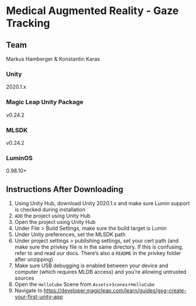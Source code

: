 # Medical Augmented Reality - Gaze Tracking 

## Team

Markus Hamberger & Konstantin Karas

### Unity

2020.1.x

### Magic Leap Unity Package

v0.24.2

### MLSDK

v0.24.2

### LuminOS

0.98.10+

## Instructions After Downloading

1) Using Unity Hub, download Unity 2020.1.x and make sure Lumin support is checked during installation
2) `ADD` the project using Unity Hub
3) Open the project using Unity Hub
4) Under File > Build Settings, make sure the build target is Lumin
5) Under Unity preferences, set the MLSDK path
6) Under project settings > publishing settings, set your cert path (and make sure the privkey file is in the same directory. If this is confusing, refer to and read our docs. There’s also a `README` in the privkey folder after unzipping)
7) Make sure USB debugging is enabled between your device and computer (which requires MLDB access) and you’re allowing untrusted sources
8) Open the `HelloCube` Scene from `Assets`>`Scenes`>`HelloCube`
9) Navigate to https://developer.magicleap.com/learn/guides/gsg-create-your-first-unity-app
